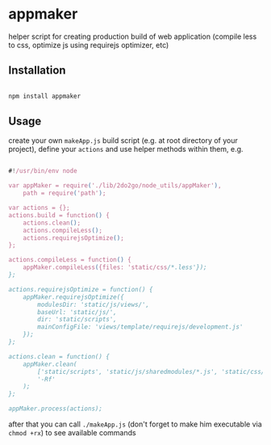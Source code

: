 # appmaker

helper script for creating production build of web application (compile less to
css, optimize js using requirejs optimizer, etc)

## Installation

```bash

npm install appmaker

```

## Usage

create your own `makeApp.js` build script (e.g. at root directory of your
project), define your `actions` and use helper methods within them, e.g.

```js

#!/usr/bin/env node

var	appMaker = require('./lib/2do2go/node_utils/appMaker'),
	path = require('path');

var actions = {};
actions.build = function() {
	actions.clean();
	actions.compileLess();
	actions.requirejsOptimize();
};

actions.compileLess = function() {
	appMaker.compileLess({files: 'static/css/*.less'});
};

actions.requirejsOptimize = function() {
	appMaker.requirejsOptimize({
		modulesDir: 'static/js/views/',
		baseUrl: 'static/js/',
		dir: 'static/scripts',
		mainConfigFile: 'views/template/requirejs/development.js'
	});
};

actions.clean = function() {
	appMaker.clean(
		['static/scripts', 'static/js/sharedmodules/*.js', 'static/css/*.css'],
		'-Rf'
	);
};

appMaker.process(actions);


```

after that you can call `./makeApp.js` (don't forget to make him executable via
`chmod +rx`) to see available commands

